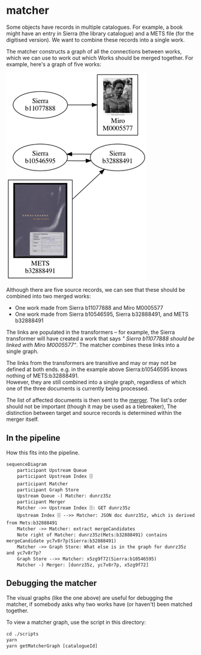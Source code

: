 # matcher

Some objects have records in multiple catalogues.
For example, a book might have an entry in Sierra (the library catalogue) and a METS file (for the digitised version).
We want to combine these records into a single work.

The matcher constructs a graph of all the connections between works, which we can use to work out which Works should be
merged together.
For example, here's a graph of five works:

![A graph containing five nodes – a set of two and a set of three. Each node has a source name (Sierra, Miro, METS) and a catalogue identifier (e.g. b11077888). Two of the nodes also have thumbnail images to help us spot the record. The sets of two/three nodes are linked by arrows, showing which record is creating the link.](dunrz35z.png)

Although there are five source records, we can see that these should be combined into two merged works:

* One work made from Sierra b11077888 and Miro M0005577
* One work made from Sierra b10546595, Sierra b32888491, and METS b32888491

The links are populated in the transformers – for example, the Sierra transformer will have created a work that says *"
Sierra b11077888 should be linked with Miro M0005577"*.
The matcher combines these links into a single graph.

The links from the transformers are transitive and may or may not be defined at both ends.
e.g. in the example above Sierra:b10546595 knows nothing of METS:b32888491.  
However, they are still combined into a single graph, regardless of which one
of the three documents is currently being processed.

The list of affected documents is then sent to the [merger](../merger/README.md).
The list's order should not be important (though it may be used as a tiebreaker),
The distinction between target and source records is determined within the merger itself.

## In the pipeline

How this fits into the pipeline.

```mermaid
sequenceDiagram
    participant Upstream Queue
    participant Upstream Index 🗄
    participant Matcher
    participant Graph Store
    Upstream Queue -) Matcher: dunrz35z
    participant Merger
    Matcher ->> Upstream Index 🗄: GET dunrz35z
    Upstream Index 🗄 -->> Matcher: JSON doc dunrz35z, which is derived from Mets:b32888491
    Matcher ->> Matcher: extract mergeCandidates
    Note right of Matcher: dunrz35z(Mets:b32888491) contains mergeCandidate yc7v8r7p(Sierra:b32888491)
    Matcher ->> Graph Store: What else is in the graph for dunrz35z and yc7v8r7p?
    Graph Store -->> Matcher: x5zg9f72(Sierra:b10546595)
    Matcher -) Merger: [dunrz35z, yc7v8r7p, x5zg9f72]

```

## Debugging the matcher

The visual graphs (like the one above) are useful for debugging the matcher, if somebody asks why two works have (or
haven't) been matched together.

To view a matcher graph, use the script in this directory:

```
cd ./scripts
yarn
yarn getMatcherGraph [catalogueId]
```
